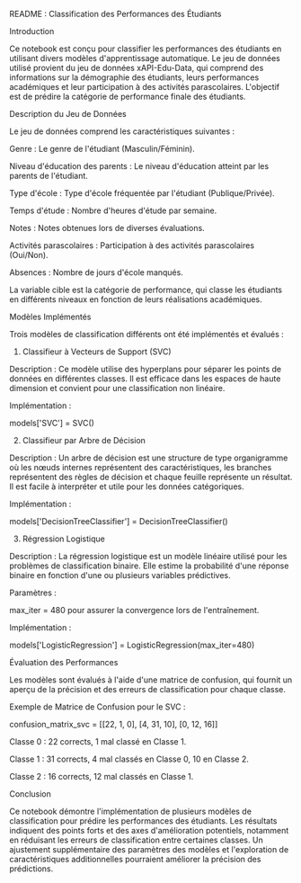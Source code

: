 README : Classification des Performances des Étudiants

Introduction

Ce notebook est conçu pour classifier les performances des étudiants en utilisant divers modèles d'apprentissage automatique. Le jeu de données utilisé provient du jeu de données xAPI-Edu-Data, qui comprend des informations sur la démographie des étudiants, leurs performances académiques et leur participation à des activités parascolaires. L'objectif est de prédire la catégorie de performance finale des étudiants.

Description du Jeu de Données

Le jeu de données comprend les caractéristiques suivantes :

Genre : Le genre de l'étudiant (Masculin/Féminin).

Niveau d'éducation des parents : Le niveau d'éducation atteint par les parents de l'étudiant.

Type d'école : Type d'école fréquentée par l'étudiant (Publique/Privée).

Temps d'étude : Nombre d'heures d'étude par semaine.

Notes : Notes obtenues lors de diverses évaluations.

Activités parascolaires : Participation à des activités parascolaires (Oui/Non).

Absences : Nombre de jours d'école manqués.

La variable cible est la catégorie de performance, qui classe les étudiants en différents niveaux en fonction de leurs réalisations académiques.

Modèles Implémentés

Trois modèles de classification différents ont été implémentés et évalués :

1. Classifieur à Vecteurs de Support (SVC)

Description : Ce modèle utilise des hyperplans pour séparer les points de données en différentes classes. Il est efficace dans les espaces de haute dimension et convient pour une classification non linéaire.

Implémentation :

models['SVC'] = SVC()

2. Classifieur par Arbre de Décision

Description : Un arbre de décision est une structure de type organigramme où les nœuds internes représentent des caractéristiques, les branches représentent des règles de décision et chaque feuille représente un résultat. Il est facile à interpréter et utile pour les données catégoriques.

Implémentation :

models['DecisionTreeClassifier'] = DecisionTreeClassifier()

3. Régression Logistique

Description : La régression logistique est un modèle linéaire utilisé pour les problèmes de classification binaire. Elle estime la probabilité d'une réponse binaire en fonction d'une ou plusieurs variables prédictives.

Paramètres :

max_iter = 480 pour assurer la convergence lors de l'entraînement.

Implémentation :

models['LogisticRegression'] = LogisticRegression(max_iter=480)

Évaluation des Performances

Les modèles sont évalués à l'aide d'une matrice de confusion, qui fournit un aperçu de la précision et des erreurs de classification pour chaque classe.

Exemple de Matrice de Confusion pour le SVC :

confusion_matrix_svc = [[22,  1,  0],
                        [4, 31, 10],
                        [0, 12, 16]]

Classe 0 : 22 corrects, 1 mal classé en Classe 1.

Classe 1 : 31 corrects, 4 mal classés en Classe 0, 10 en Classe 2.

Classe 2 : 16 corrects, 12 mal classés en Classe 1.

Conclusion

Ce notebook démontre l'implémentation de plusieurs modèles de classification pour prédire les performances des étudiants. Les résultats indiquent des points forts et des axes d'amélioration potentiels, notamment en réduisant les erreurs de classification entre certaines classes. Un ajustement supplémentaire des paramètres des modèles et l'exploration de caractéristiques additionnelles pourraient améliorer la précision des prédictions.

